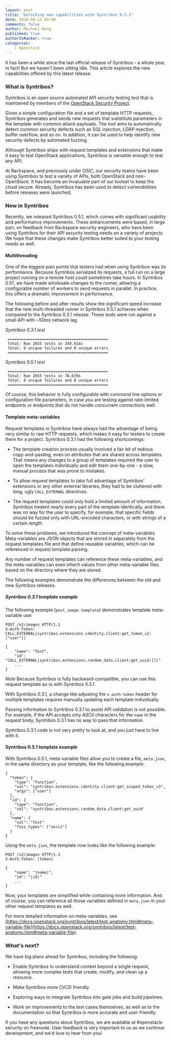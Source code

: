 ```yaml
---
layout: post
title: "Unlocking new capabilities with Syntribos 0.5.1"
date: 2018-04-13 00:00
comments: false
author: Michael Dong
published: true
authorIsRacker: true
categories:
    - Openstack
---
```


It has been a while since the last official release of Syntribos - a whole
year, in fact! But we haven't been sitting idle. This article explores the new
capabilities offered by this latest release.

<!-- more -->

### What is Syntribos?

Syntribos is an open source automated API security testing tool that is
maintained by members of the
[OpenStack Security Project](https://wiki.openstack.org/wiki/Security-SIG).

Given a simple configuration file and a set of template HTTP requests, Syntribos
generates and sends new requests that substitute parameters in the template with
common attack payloads. The tool aims to automatically detect common security
defects such as SQL injection, LDAP injection, buffer overflow, and so on. In
addition, it can be used to help identify new security defects by automated
fuzzing.

Although Syntribos ships with request templates and extensions that make it easy
to test OpenStack applications, Syntribos is versatile enough to test any API.

At Rackspace, and previously under OSIC, our security teams have been using
Syntribos to test a variety of APIs, both OpenStack and non-OpenStack. It has
become an invaluable part of our toolset to keep the cloud secure. Already,
Syntribos has been used to detect vulnerabilities before releases were launched.

### New in Syntribos

Recently, we released Syntribos 0.5.1, which comes with significant usability
and performance improvements. These enhancements were based, in large part, on
feedback from Rackspace security engineers, who have been using Syntribos for
their API security testing needs on a variety of projects. We hope that these
changes make Syntribos better suited to your testing needs as well.

#### Multithreading

One of the biggest pain points that testers had when using Syntribos was its
performance. Because Syntribos serialized its requests, a full run on a large
project running on a remote host could sometimes take hours. In Syntribos 0.51,
we have made wholesale changes to the runner, allowing a configurable number of
workers to send requests in parallel. In practice, this offers a dramatic
improvement in performance.

The following before and after results show the significant speed increase that
the new multi-threaded runner in Syntribos 0.5.1 achieves when compared to the
Syntribos 0.3.1 release. These tests were run against a small API with ~50ms
network lag.

*Syntribos 0.3.1 test*

     ============================================
     Total: Ran 2655 tests in 349.914s
     Total: 6 unique failures and 0 unique errors
     ============================================

*Syntribos 0.5.1 test*

     ============================================
     Total: Ran 2655 tests in 78.639s
     Total: 6 unique failures and 0 unique errors
     ============================================

Of course, this behavior is fully configurable with command line options or
configuration file parameters, in case you are testing against rate-limited
endpoints or endpoints that do not handle concurrent connections well.

#### Template meta-variables

Request templates in Syntribos have always had the advantage of being very
similar to raw HTTP requests, which makes it easy for testers to create them
for a project. Syntribos 0.3.1 had the following shortcomings:

- The template creation process usually involved a fair bit of tedious
  copy-and-pasting, even on attributes that are shared across templates. That
  means any changes to a group of templates required the user to open the
  templates individually and edit them one-by-one - a slow, manual process that
  was prone to mistakes.

- To allow request templates to take full advantage of Syntribos' extensions or
  any other external libraries, they had to be cluttered with long, ugly
  `CALL_EXTERNAL` directives.

- The request templates could only hold a limited amount of information.
  Syntribos treated nearly every part of the template identically, and there was
  no way for the user to specify, for example, that specific fields should be
  fuzzed only with URL-encoded characters, or with strings of a certain length.

To solve these problems, we introduced the concept of meta-variables.
Meta-variables are JSON objects that are stored in separately from the request
templates file and that define reusable variables, which can be referenced in
request template parsing.

Any number of request templates can reference these meta-variables, and the
meta-variables can even inherit values from other meta-variable files based on
the directory where they are stored.

The following examples demonstrate the differences between the old and new
Syntribos releases.

##### Syntribos 0.3.1 template example

The following example (`post_image.template`) demonstrates template meta-variable use:

    POST /v2/images HTTP/1.1
    X-Auth-Token: CALL_EXTERNAL|syntribos.extensions.identity.client:get_token_v2:["user"]|

    {
        "name": "Test",
        "id": "CALL_EXTERNAL|syntribos.extensions.random_data.client:get_uuid:[]|"
        ...
    }

*Note* Because Syntribos is fully backward-compatible, you can use this request
template as-is with Syntribos 0.5.1.

With Syntribos 0.3.1, a change like adjusting the `x-auth-token` header for
multiple templates requires manually updating each template individually.

Passing information to Syntribos 0.3.1 to assist API validation is not possible.
For example, if the API accepts only ASCII characters for the `name` in the
request body, Syntribos 0.3.1 has no way to pass that information.

Syntribos 0.3.1 code is not very pretty to look at, and you just have to
live with it.

#### Syntribos 0.5.1 template example

With Syntribos 0.5.1, meta-variable files allow you to create a file,
`meta.json`, in the same directory as your template, like the following example:

    {
      "token": {
        "type": "function",
        "val": "syntribos.extensions.identity.client:get_scoped_token_v3",
        "args": ["user"]
      },
      "id": {
        "type": "function",
        "val": "syntribos.extensions.random_data.client:get_uuid"
      },
      "name": {
        "val": "Test"
        "fuzz_types": ["ascii"]
      }
    }

Using the `meta.json`, the template now looks like the following example:

    POST /v2/images HTTP/1.1
    X-Auth-Token: |token|

    {
        "name": "|name|",
        "id": "|id|"
        ...
    }

Now, your templates are simplified while containing more information. And of
course, you can reference all those variables defined in `meta.json` in your
other request templates as well.

For more detailed information on meta-variables, see
[https://docs.openstack.org/syntribos/latest/test-anatomy.html#meta-variable-file](https://docs.openstack.org/syntribos/latest/test-anatomy.html#meta-variable-file).

### What's next?

We have big plans ahead for Syntribos, including the following:

- Enable Syntribos to understand context beyond a single request, allowing more
  complex tests that create, modify, and clean up a resource.

- Make Syntribos more CI/CD friendly.

- Exploring ways to integrate Syntribos into gate jobs and build pipelines.

- Work on improvements to the test cases themselves, as well as to the documentation
  so that Syntribos is more accurate and user-friendly.

If you have any questions about Syntribos, we are available at #openstack-security
on freenode. User feedback is very important to us as we continue development,
and we'd love to hear from you!

